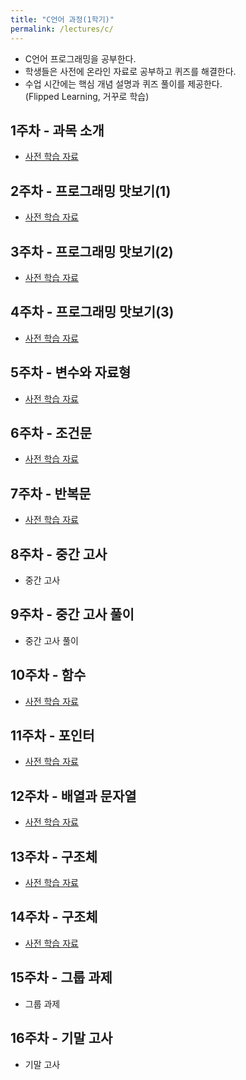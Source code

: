 ```yaml
---
title: "C언어 과정(1학기)"
permalink: /lectures/c/
---
```


- C언어 프로그래밍을 공부한다.
- 학생들은 사전에 온라인 자료로 공부하고 퀴즈를 해결한다.
- 수업 시간에는 핵심 개념 설명과 퀴즈 풀이를 제공한다.<br />
(Flipped Learning, 거꾸로 학습)

## 1주차 - 과목 소개
- [사전 학습 자료](/lectures/c/week01/)

## 2주차 - 프로그래밍 맛보기(1)
- [사전 학습 자료](/lectures/c/week02/)

## 3주차 - 프로그래밍 맛보기(2)
- [사전 학습 자료](/lectures/c/week03/)

## 4주차 - 프로그래밍 맛보기(3)
- [사전 학습 자료](/lectures/c/week04/)

## 5주차 - 변수와 자료형
- [사전 학습 자료](/lectures/c/week05/)

## 6주차 - 조건문
- [사전 학습 자료](/lectures/c/week06/)

## 7주차 - 반복문
- [사전 학습 자료](/lectures/c/week07/)

## 8주차 - 중간 고사
- 중간 고사

## 9주차 - 중간 고사 풀이
- 중간 고사 풀이

## 10주차 - 함수
- [사전 학습 자료](/lectures/c/week10/)

## 11주차 - 포인터
- [사전 학습 자료](/lectures/c/week11/)

## 12주차 - 배열과 문자열
- [사전 학습 자료](/lectures/c/week12/)

## 13주차 - 구조체
- [사전 학습 자료](/lectures/c/week13/)

## 14주차 - 구조체
- [사전 학습 자료](/lectures/c/week14/)

## 15주차 - 그룹 과제
- 그룹 과제

## 16주차 - 기말 고사
- 기말 고사
